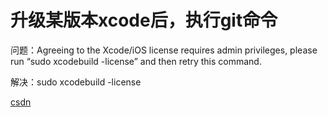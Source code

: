 # 升级某版本xcode后，执行git命令

问题：Agreeing to the Xcode/iOS license requires admin privileges, please run “sudo xcodebuild -license”
and then retry this command.

解决：sudo xcodebuild -license

[csdn](https://blog.csdn.net/yabusai/article/details/37690783)